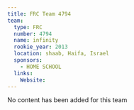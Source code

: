 ```yaml
---
title: FRC Team 4794
team:
  type: FRC
  number: 4794
  name: infinity
  rookie_year: 2013
  location: shaab, Haifa, Israel
  sponsors:
    - HOME SCHOOL
  links:
    Website: 
---
```

No content has been added for this team